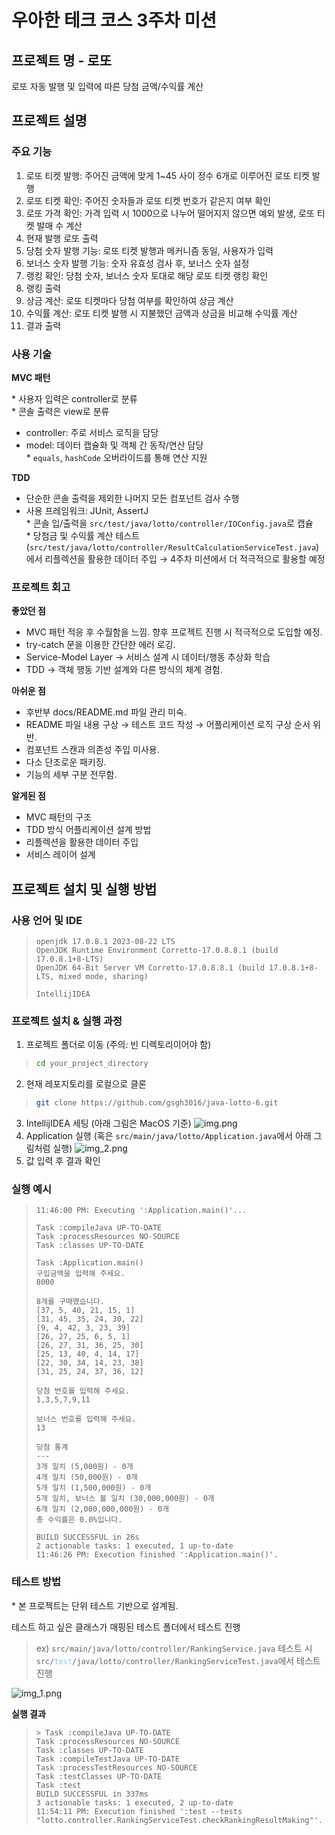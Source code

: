 # 우아한 테크 코스 3주차 미션

## 프로젝트 명 - 로또
로또 자동 발행 및 입력에 따른 당첨 금액/수익률 계산

## 프로젝트 설명
### 주요 기능
1. 로또 티켓 발행: 주어진 금액에 맞게 1~45 사이 정수 6개로 이루어진 로또 티켓 발행
2. 로또 티켓 확인: 주어진 숫자들과 로또 티켓 번호가 같은지 여부 확인
3. 로또 가격 확인: 가격 입력 시 1000으로 나누어 떨어지지 않으면 예외 발생, 로또 티켓 발매 수 계산
4. 현재 발행 로또 출력
5. 당첨 숫자 발행 기능: 로또 티켓 발행과 메커니즘 동일, 사용자가 입력
6. 보너스 숫자 발행 기능: 숫자 유효성 검사 후, 보너스 숫자 설정
7. 랭킹 확인: 당첨 숫자, 보너스 숫자 토대로 해당 로또 티켓 랭킹 확인
8. 랭킹 출력
9. 상금 계산: 로또 티켓마다 당첨 여부를 확인하여 상금 계산
10. 수익률 계산: 로또 티켓 발행 시 지불했던 금액과 상금을 비교해 수익률 계산
11. 결과 출력

### 사용 기술
**MVC 패턴**

&#42; 사용자 입력은 controller로 분류<br>
&#42; 콘솔 출력은 view로 분류

- controller: 주로 서비스 로직을 담당<br>
- model: 데이터 캡슐화 및 객체 간 동작/연산 담당<br>
&#42; `equals`, `hashCode` 오버라이드를 통해 연산 지원

**TDD**

- 단순한 콘솔 출력을 제외한 나머지 모든 컴포넌트 검사 수행
- 사용 프레임워크: JUnit, AssertJ<br>
&#42; 콘솔 입/출력을 `src/test/java/lotto/controller/IOConfig.java`로 캡슐<br>
&#42; 당첨금 및 수익률 계산 테스트(`src/test/java/lotto/controller/ResultCalculationServiceTest.java`)에서 리플렉션을 활용한 데이터 주입 &rarr; 4주차 미션에서 더 적극적으로 활용할 예정

### 프로젝트 회고

**좋았던 점**
- MVC 패턴 적응 후 수월함을 느낌. 향후 프로젝트 진행 시 적극적으로 도입할 예정.
- try-catch 문을 이용한 간단한 에러 로깅.
- Service-Model Layer &rarr; 서비스 설계 시 데이터/행동 추상화 학습
- TDD &rarr; 객체 행동 기반 설계와 다른 방식의 체계 경험.

**아쉬운 점**
- 후반부 docs/README.md 파일 관리 미숙.
- README 파일 내용 구상 &rarr; 테스트 코드 작성 &rarr; 어플리케이션 로직 구상 순서 위반.
- 컴포넌트 스캔과 의존성 주입 미사용.
- 다소 단조로운 패키징.
- 기능의 세부 구분 전무함.

**알게된 점**
- MVC 패턴의 구조
- TDD 방식 어플리케이션 설계 방법
- 리플렉션을 활용한 데이터 주입
- 서비스 레이어 설계

## 프로젝트 설치 및 실행 방법
### 사용 언어 및 IDE
> ```text
> openjdk 17.0.8.1 2023-08-22 LTS
> OpenJDK Runtime Environment Corretto-17.0.8.8.1 (build 17.0.8.1+8-LTS)
> OpenJDK 64-Bit Server VM Corretto-17.0.8.8.1 (build 17.0.8.1+8-LTS, mixed mode, sharing)
> 
> IntellijIDEA
> ```

### 프로젝트 설치 & 실행 과정

1. 프로젝트 폴더로 이동 (주의: 빈 디렉토리이어야 함)
> ```bash
> cd your_project_directory
> ```
2. 현재 레포지토리를 로컬으로 클론
> ```bash
> git clone https://github.com/gsgh3016/java-lotto-6.git
> ```
3. IntellijIDEA 세팅 (아래 그림은 MacOS 기준)
![img.png](img.png)
4. Application 실행 (혹은 `src/main/java/lotto/Application.java`에서 아래 그림처럼 실행)
![img_2.png](img_2.png)
5. 값 입력 후 결과 확인

### 실행 예시
> ```text
> 11:46:00 PM: Executing ':Application.main()'...
>
> Task :compileJava UP-TO-DATE
> Task :processResources NO-SOURCE
> Task :classes UP-TO-DATE
>
> Task :Application.main()
> 구입금액을 입력해 주세요.
> 8000
> 
> 8개를 구매했습니다.
> [37, 5, 40, 21, 15, 1]
> [31, 45, 35, 24, 30, 22]
> [9, 4, 42, 3, 23, 39]
> [26, 27, 25, 6, 5, 1]
> [26, 27, 31, 36, 25, 30]
> [25, 13, 40, 4, 14, 17]
> [22, 30, 34, 14, 23, 38]
> [31, 25, 24, 37, 36, 12]
> 
> 당첨 번호를 입력해 주세요.
> 1,3,5,7,9,11
> 
> 보너스 번호를 입력해 주세요.
> 13
> 
> 당첨 통계
> ---
> 3개 일치 (5,000원) - 0개
> 4개 일치 (50,000원) - 0개
> 5개 일치 (1,500,000원) - 0개
> 5개 일치, 보너스 볼 일치 (30,000,000원) - 0개
> 6개 일치 (2,000,000,000원) - 0개
> 총 수익률은 0.0%입니다.
>
> BUILD SUCCESSFUL in 26s
> 2 actionable tasks: 1 executed, 1 up-to-date
> 11:46:26 PM: Execution finished ':Application.main()'.
> ```

### 테스트 방법
&#42; 본 프로젝트는 단위 테스트 기반으로 설계됨.

테스트 하고 싶은 클래스가 매핑된 테스트 폴더에서 테스트 진행

> ex) `src/main/java/lotto/controller/RankingService.java` 테스트 시
> <code>src/<span style="color: skyblue">test</span>/java/lotto/controller/RankingServiceTest.java</code>에서 테스트 진행

![img_1.png](img_1.png)

**실행 결과**
> ```text
> > Task :compileJava UP-TO-DATE
> Task :processResources NO-SOURCE
> Task :classes UP-TO-DATE
> Task :compileTestJava UP-TO-DATE
> Task :processTestResources NO-SOURCE
> Task :testClasses UP-TO-DATE
> Task :test
> BUILD SUCCESSFUL in 337ms
> 3 actionable tasks: 1 executed, 2 up-to-date
> 11:54:11 PM: Execution finished ':test --tests "lotto.controller.RankingServiceTest.checkRankingResultMaking"'.
> ```
